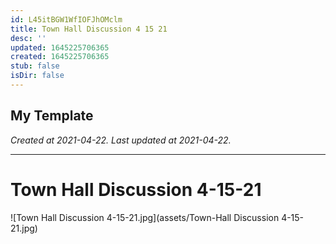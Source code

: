 ```yaml
---
id: L45itBGW1WfIOFJhOMclm
title: Town Hall Discussion 4 15 21
desc: ''
updated: 1645225706365
created: 1645225706365
stub: false
isDir: false
---
```

My Template
---

_Created at 2021-04-22._
_Last updated at 2021-04-22._




---

# Town Hall Discussion 4-15-21


![Town Hall Discussion 4-15-21.jpg](assets/Town-Hall Discussion 4-15-21.jpg)

